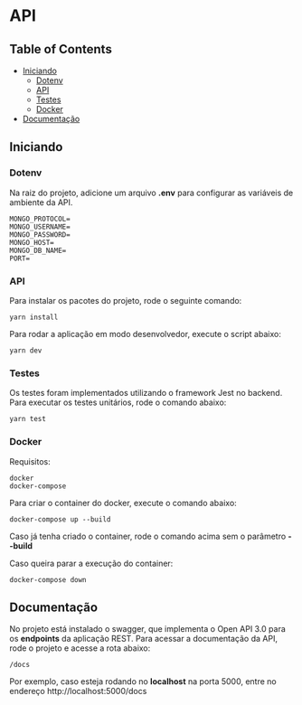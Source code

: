 # API

## Table of Contents

* [Iniciando](#iniciando)
  * [Dotenv](#dotenv)
  * [API](#api)
  * [Testes](#testes)
  * [Docker](#docker)
* [Documentação](#documentação)

## Iniciando

### Dotenv

Na raiz do projeto, adicione um arquivo **.env** para configurar as variáveis de ambiente da API.

```
MONGO_PROTOCOL=
MONGO_USERNAME=
MONGO_PASSWORD=
MONGO_HOST=
MONGO_DB_NAME=
PORT=
```

### API

Para instalar os pacotes do projeto, rode o seguinte comando:

```
yarn install
```

Para rodar a aplicação em modo desenvolvedor, execute o script abaixo:

```
yarn dev
```

### Testes

Os testes foram implementados utilizando o framework Jest no backend. Para executar os testes unitários, rode o comando abaixo:

```
yarn test
```

### Docker

Requisitos:

```
docker
docker-compose
```

Para criar o container do docker, execute o comando abaixo:

```
docker-compose up --build
```

Caso já tenha criado o container, rode o comando acima sem o parâmetro **--build**

Caso queira parar a execução do container:

```
docker-compose down
```

## Documentação

No projeto está instalado o swagger, que implementa o Open API 3.0 para os **endpoints** da aplicação REST. Para acessar a documentação da API, rode o projeto e acesse a rota abaixo:

```
/docs
```

Por exemplo, caso esteja rodando no **localhost** na porta 5000, entre no endereço http://localhost:5000/docs
